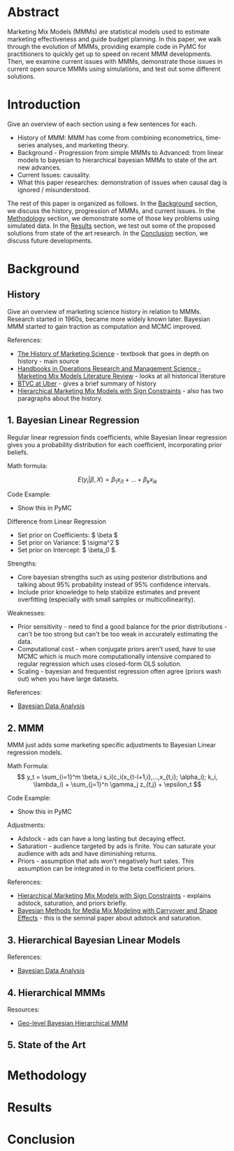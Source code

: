 # Abstract

Marketing Mix Models (MMMs) are statistical models used to estimate marketing effectiveness and guide budget planning. In this paper, we walk through the evolution of MMMs, providing example code in PyMC for practitioners to quickly get up to speed on recent MMM developments. Then, we examine current issues with MMMs, demonstrate those issues in current open source MMMs using simulations, and test out some different solutions. 

# Introduction

Give an overview of each section using a few sentences for each.

* History of MMM: MMM has come from combining econometrics, time-series analyses, and marketing theory. 
* Background - Progression from simple MMMs to Advanced: from linear models to bayesian to hierarchical bayesian MMMs to state of the art new advances.
* Current Issues: causality. 
* What this paper researches: demonstration of issues when causal dag is ignored / misunderstood. 

The rest of this paper is organized as follows. In the [Background](#background) section, we discuss the history, progression of MMMs, and current issues. In the [Methodology](#methodology) section, we demonstrate some of those key problems using simulated data. In the [Results](#results) section, we test out some of the proposed solutions from state of the art research. In the [Conclusion](#conclusion) section, we discuss future developments. 

# Background

## History

Give an overview of marketing science history in relation to MMMs. Research started in 1960s, became more widely known later. Bayesian MMM started to gain traction as computation and MCMC improved. 

References:
* [The History of Marketing Science](https://www.worldscientific.com/doi/epdf/10.1142/9789811272233_0005) - textbook that goes in depth on history - main source
* [Handbooks in Operations Research and Management Science - Marketing Mix Models Literature Review](https://www.sciencedirect.com/science/article/pii/S0927050705800386) - looks at all historical literature
* [BTVC at Uber](https://arxiv.org/html/2106.03322v4) - gives a brief summary of history
* [Hierarchical Marketing Mix Models with Sign Constraints](https://pmc.ncbi.nlm.nih.gov/articles/PMC9041956/) - also has two paragraphs about the history.

## 1. Bayesian Linear Regression

Regular linear regression finds coefficients, while Bayesian linear regression gives you a probability distribution for each coefficient, incorporating prior beliefs. 

Math formula:

$$ E(y_i|\beta, X) = \beta_1 x_{i1} + ... + \beta_k x_{ik} $$

Code Example:
* Show this in PyMC

Difference from Linear Regression
* Set prior on Coefficients: $ \beta $
* Set prior on Variance: $ \sigma^2 $
* Set prior on Intercept: $ \beta_0 $. 

Strengths:
* Core bayesian strengths such as using posterior distributions and talking about 95% probability instead of 95% confidence intervals.
* Include prior knowledge to help stabilize estimates and prevent overfitting (especially with small samples or multicollinearity).

Weaknesses:
* Prior sensitivity - need to find a good balance for the prior distributions - can't be too strong but can't be too weak in accurately estimating the data.
* Computational cost - when conjugate priors aren't used, have to use MCMC which is much more computationally intensive compared to regular regression which uses closed-form OLS solution.
* Scaling - bayesian and frequentist regression often agree (priors wash out) when you have large datasets.

References:
* [Bayesian Data Analysis](https://sites.stat.columbia.edu/gelman/book/BDA3.pdf)

## 2. MMM

MMM just adds some marketing specific adjustments to Bayesian Linear regression models.

Math Formula:
$$ y_t = \sum_{i=1}^m \beta_i s_i(c_i(x_{t-l+1,i},...,x_{t,i}; \alpha_i); k_i, \lambda_i) + \sum_{j=1}^n \gamma_j z_{t,j} + \epsilon_t $$

Code Example:
* Show this in PyMC

Adjustments:
* Adstock - ads can have a long lasting but decaying effect.
* Saturation - audience targeted by ads is finite. You can saturate your audience with ads and have diminishing returns. 
* Priors - assumption that ads won't negatively hurt sales. This assumption can be integrated in to the beta coefficient priors. 

References: 
* [Hierarchical Marketing Mix Models with Sign Constraints](https://pmc.ncbi.nlm.nih.gov/articles/PMC9041956/) - explains adstock, saturation, and priors briefly.
* [Bayesian Methods for Media Mix Modeling with Carryover and Shape Effects](https://research.google.com/pubs/archive/46001.pdf) - this is the seminal paper about adstock and saturation. 

## 3. Hierarchical Bayesian Linear Models



References:
* [Bayesian Data Analysis](https://sites.stat.columbia.edu/gelman/book/BDA3.pdf)

## 4. Hierarchical MMMs


Resources:
* [Geo-level Bayesian Hierarchical MMM](https://research.google/pubs/geo-level-bayesian-hierarchical-media-mix-modeling/)

## 5. State of the Art

# Methodology

# Results

# Conclusion

